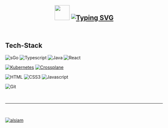 ### 


<h2 align="center">
  <img src="https://media.giphy.com/media/hvRJCLFzcasrR4ia7z/giphy.gif" width="48" >
    <a href="https://git.io/typing-svg"><a href="https://git.io/typing-svg"><img src="https://readme-typing-svg.demolab.com?font=Kanit&weight=600&size=28&pause=1000&color=17B3F7&width=435&lines=Hey%2C+there!;My+name+is+Matteo+Kosina" alt="Typing SVG" /></a></a>
</h2>







<br />




## Tech-Stack

![sGo](https://img.shields.io/badge/Go-007acc?style=for-the-badge&logo=go&logoColor=white)
![Typescript](https://img.shields.io/badge/Typescript-007acc?style=for-the-badge&labelColor=black&logo=typescript&logoColor=007acc)
![Java](https://img.shields.io/badge/Java-red?style=for-the-badge&labelColor=red&logo=coffeescript&logoColor=white)
![React](https://img.shields.io/badge/-React-61DBFB?style=for-the-badge&labelColor=black&logo=react&logoColor=61DBFB)

[![Kubernetes](https://img.shields.io/badge/Kubernetes-007acc?style=for-the-badge&logo=kubernetes&logoColor=white)](https://)
[![Crossplane](https://img.shields.io/badge/Crossplane-orange?style=for-the-badge&logo=crossplane&logoColor=orange)](https://)

![HTML](https://img.shields.io/badge/HTML5-E34F26?style=for-the-badge&logo=html5&logoColor=white)
![CSS3](https://img.shields.io/badge/CSS-1572B6?style=for-the-badge&logo=css3&logoColor=white)
![Javascript](https://img.shields.io/badge/Javascript-F0DB4F?style=for-the-badge&labelColor=black&logo=javascript&logoColor=F0DB4F)


![Git](https://img.shields.io/badge/Git-F05032?style=for-the-badge&logo=git&logoColor=white)


<br/>
<hr/>
<br/>

<p align="left">

 <a href="https://de.linkedin.com/in/matteokosina" target="_blank">
  <img src="https://img.shields.io/badge/LinkedIn-0077B5?style=for-the-badge&logo=linkedin&logoColor=white" alt="alsiam"/>
 </a>
 
</p>
